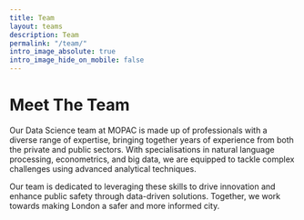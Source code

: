```yaml
---
title: Team
layout: teams
description: Team
permalink: "/team/"
intro_image_absolute: true
intro_image_hide_on_mobile: false
---
```


# Meet The Team

Our Data Science team at MOPAC is made up of professionals with a diverse range of expertise, bringing together years of experience from both the private and public sectors. With specialisations in natural language processing, econometrics, and big data, we are equipped to tackle complex challenges using advanced analytical techniques.

Our team is dedicated to leveraging these skills to drive innovation and enhance public safety through data-driven solutions. Together, we work towards making London a safer and more informed city.
